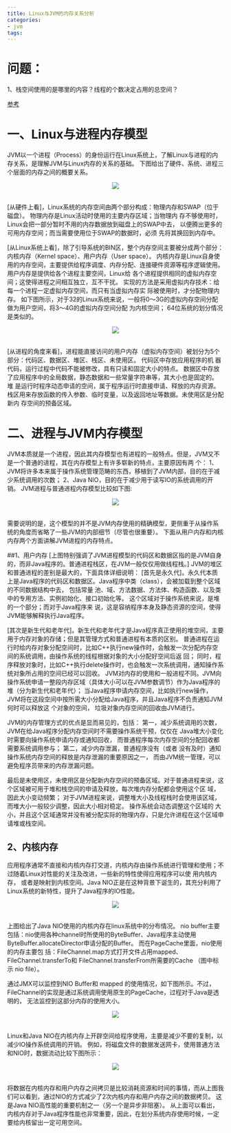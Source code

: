```yaml
---
title: Linux与JVM的内存关系分析
categories: 
- jvm
tags:
---
```


# 问题：
1、栈空间使用的是哪里的内容？线程的个数决定占用的总空间？


[参考](http://www.open-open.com/lib/view/open1420814127390.html)

# 一、Linux与进程内存模型
JVM以一个进程（Process）的身份运行在Linux系统上，了解Linux与进程的内存关系，是理解JVM与Linux内存的关系的基础。
下图给出了硬件、系统、进程三个层面的内存之间的概要关系。
<div align="center"> <img src="/images/Linux与进程内存模型1.png"/> </div><br>

[从硬件上看]，Linux系统的内存空间由两个部分构成：物理内存和SWAP（位于磁盘）。
物理内存是Linux活动时使用的主要内存区域；当物理内 存不够使用时，Linux会把一部分暂时不用的内存数据放到磁盘上的SWAP中去，
以便腾出更多的可用内存空间；而当需要使用位于SWAP的数据时，必须 先将其换回到内存中。

[从Linux系统上看]，除了引导系统的BIN区，整个内存空间主要被分成两个部分：内核内存（Kernel space）、用户内存（User space）。
内核内存是Linux自身使用的内存空间，主要提供给程序调度、内存分配、连接硬件资源等程序逻辑使用。
用户内存是提供给各个进程主要空间，Linux给 各个进程提供相同的虚拟内存空间；这使得进程之间相互独立，互不干扰。
实现的方法是采用虚拟内存技术：给每一个进程一定虚拟内存空间，而只有当虚拟内存实 际被使用时，才分配物理内存。
如下图所示，对于32的Linux系统来说，一般将0～3G的虚拟内存空间分配做为用户空间，将3～4G的虚拟内存空间分配 为内核空间；
64位系统的划分情况是类似的。
<div align="center"> <img src="/images/Linux与进程内存模型2.png"/> </div><br>

[从进程的角度来看]，进程能直接访问的用户内存（虚拟内存空间）被划分为5个部分：代码区、数据区、堆区、栈区、未使用区。
代码区中存放应用程序的机 器代码，运行过程中代码不能被修改，具有只读和固定大小的特点。
数据区中存放了应用程序中的全局数据，静态数据和一些常量字符串等，其大小也是固定的。
堆 是运行时程序动态申请的空间，属于程序运行时直接申请、释放的内存资源。
栈区用来存放函数的传入参数、临时变量，以及返回地址等数据。未使用区是分配新内 存空间的预备区域。

# 二、进程与JVM内存模型
JVM本质就是一个进程，因此其内存模型也有进程的一般特点。但是，JVM又不是一个普通的进程，其在内存模型上有许多崭新的特点，主要原因有两 个：
1、JVM将许多本来属于操作系统管理范畴的东西，移植到了JVM内部，目的在于减少系统调用的次数；
2、Java NIO，目的在于减少用于读写IO的系统调用的开销。 JVM进程与普通进程内存模型比较如下图:
<div align="center"> <img src="/images/Linux与进程内存模型3.png"/> </div><br>

需要说明的是，这个模型的并不是JVM内存使用的精确模型，更侧重于从操作系统的角度而省略了一些JVM的内部细节（尽管也很重要）。
下面从用户内存和内核内存两个方面讲解JVM进程的内存特点。

##1、用户内存
[上图特别强调了JVM进程模型的代码区和数据区指的是JVM自身的，而非Java程序的。普通进程栈区，在JVM一般仅仅用做线程栈。]
JVM的堆区和普通进程的差别是最大的，下面具体详细说明：
[首先是永久代]。永久代本质上是Java程序的代码区和数据区。Java程序中类（class），会被加载到整个区域的不同数据结构中去，
包括常量 池、域、方法数据、方法体、构造函数、以及类中的专用方法、实例初始化、接口初始化等。
这个区域对于操作系统来说，是堆的一个部分；而对于Java程序来 说，这是容纳程序本身及静态资源的空间，使得JVM能够解释执行Java程序。

[其次是新生代和老年代]。新生代和老年代才是Java程序真正使用的堆空间，主要用于内存对象的存储；但是其管理方式和普通进程有本质的区别。
普通进程在运行时给内存对象分配空间时，比如C++执行new操作时，会触发一次分配内存空间的系统调用，由操作系统的线程根据对象的大小分配好空间后返 回；
同时，程序释放对象时，比如C++执行delete操作时，也会触发一次系统调用，通知操作系统对象所占用的空间已经可以回收。
JVM对内存的使用和一般进程不同。JVM向操作系统申请一整段内存区域（具体大小可以在JVM参数调节）作为Java程序的堆（分为新生代和老年代）； 
当Java程序申请内存空间，比如执行new操作，JVM将在这段空间中按所需大小分配给Java程序，并且Java程序不负责通知JVM何时可以释放这 个对象的空间，
垃圾对象内存空间的回收由JVM进行。

JVM的内存管理方式的优点是显而易见的，包括：
第一，减少系统调用的次数，JVM在给Java程序分配内存空间时不需要操作系统干预，仅仅在 Java堆大小变化时需要向操作系统申请内存或通知回收，
而普通程序每次内存空间的分配回收都需要系统调用参与；
第二，减少内存泄漏，普通程序没有（或者 没有及时）通知操作系统内存空间的释放是内存泄漏的重要原因之一，
而由JVM统一管理，可以避免程序员带来的内存泄漏问题。

最后是未使用区，未使用区是分配新内存空间的预备区域。对于普通进程来说，这个区域被可用于堆和栈空间的申请及释放，每次堆内存分配都会使用这个区 域，
因此大小变动频繁；
对于JVM进程来说，调整堆大小及线程栈时会使用该区域，而堆大小一般较少调整，因此大小相对稳定。
操作系统会动态调整这个区域的 大小，并且这个区域通常并没有被分配实际的物理内存，只是允许进程在这个区域申请堆或栈空间。

## 2、内核内存
应用程序通常不直接和内核内存打交道，内核内存由操作系统进行管理和使用；不过随着Linux对性能的关注及改进，一些新的特性使得应用程序可以使 用内核内存，
或者是映射到内核空间。Java NIO正是在这种背景下诞生的，其充分利用了Linux系统的新特性，提升了Java程序的IO性能。
<div align="center"> <img src="/images/Linux与进程内存模型4.png"/> </div><br>

上图给出了Java NIO使用的内核内存在linux系统中的分布情况。
nio buffer主要包括：nio使用各种channel时所使用的ByteBuffer、Java程序主动使用 ByteBuffer.allocateDirector申请分配的Buffer。
而在PageCache里面，nio使用的内存主要包 括：FileChannel.map方式打开文件占用mapped、FileChannel.transferTo和 FileChannel.transferFrom所需要的Cache
（图中标示 nio file）。

通过JMX可以监控到NIO Buffer和 mapped 的使用情况，如下图所示。不过，FileChannel的实现是通过系统调用使用原生的PageCache，过程对于Java是透明的，
无法监控到这部分内存的使用大小。
<div align="center"> <img src="/images/Linux与进程内存模型5.png"/> </div><br>

Linux和Java NIO在内核内存上开辟空间给程序使用，主要是减少不要的复制，以减少IO操作系统调用的开销。
例如，将磁盘文件的数据发送网卡，使用普通方法和NIO时，数据流动比较下图所示：
<div align="center"> <img src="/images/Linux与进程内存模型6.png"/> </div><br>

将数据在内核内存和用户内存之间拷贝是比较消耗资源和时间的事情，而从上图我们可以看到，通过NIO的方式减少了2次内核内存和用户内存之间的数据拷贝。
这是Java NIO高性能的重要机制之一（另一个是异步非阻塞）。
从上面可以看出，内核内存对于Java程序性能也非常重要，因此，在划分系统内存使用时候，一定要给内核留出一定可用空间。